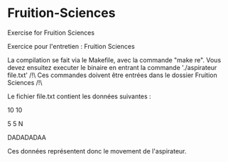 # Fruition-Sciences
Exercise for Fruition Sciences

Exercice pour l'entretien : Fruition Sciences

La compilation se fait via le Makefile, avec la commande "make re".
Vous devez ensuitez executer le binaire en entrant la commande './aspirateur file.txt'
/!\ Ces commandes doivent être entrées dans le dossier Fruition Sciences /!\

Le fichier file.txt contient les données suivantes :

10 10

5 5 N

DADADADAA

Ces données représentent donc le movement de l'aspirateur.
